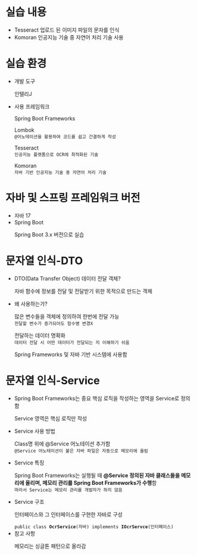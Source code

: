 <h1>실습 내용</h1>
<ul>
  <li>Tesseract 업로드 된 이미지 파일의 문자를 인식</li>
  <li>Komoran 인공지능 기술 중 자연어 처리 기술 사용</li>
</ul>
<h1>실습 환경</h1>
<ul>
  <li>개발 도구</li>
  <p>인텔리J</p>
  <li>사용 프레임워크</li>
  <p>Spring Boot Frameworks</p>
  <p>Lombok <br><code>@어노테이션을 활용하여 코드를 쉽고 간결하게 작성</code></p>
  <p>Tesseract <br><code>인공지능 플랫폼으로 OCR에 최적화된 기술</code></p>
  <p>Komoran <br><code>자바 기반 인공지능 기술 중 자연어 처리 기술</code></p>
</ul>
<h1>자바 및 스프링 프레임워크 버전</h1>
<ul>
  <li>자바 17</li>
  <li>Spring Boot</li>
  <p>Spring Boot 3.x 버전으로 실습</p>
</ul>
<h1>문자열 인식-DTO</h1>
<ul>
  <li>DTO(Data Transfer Object) 데이터 전달 객체?</li>
  <p>자바 함수에 정보를 전달 및 전달받기 위한 목적으로 만드는 객체</p>
  <li>왜 사용하는가?</li>
  <p>많은 변수들을 객체에 정의하여 한번에 전달 가능<br><code>전달할 변수가 증가되어도 함수병 변경X</code></p>
  <p>전달하는 데이터 명확화 <br><code>데이터 전달 시 어떤 데이터가 전달되는 지 이해하기 쉬움</code></p>
  <p>Spring Frameworks 및 자바 기반 시스템에 사용함</p>
</ul>
<h1>문자열 인식-Service</h1>
<ul>
  <li>Spring Boot Frameworks는 중요 핵심 로직을 작성하는 영역을 Service로 정의함</li>
  <p>Service 영역은 핵심 로직만 작성</p>
  <li>Service 사용 방법</li>
  <p>Class명 위에 @Service 어노테이션 추가함<br><code>@Service 어노테이션이 붙은 자바 파일은 자동으로 메모리에 올림</code></p>
  <li>Service 특징</li>
  <p>Spring Boot Frameworks는 실행될 때 <Strong>@Service 정의된 자바 클래스들을 메모리에 올리며, 메모리 관리를 Spring Boot Frameworks가 수행</Strong>함<br><code>따라서 Service는 메모리 관리를 개발자가 하지 않음</code></p>
  <li>Service 구조</li>
  <p>인터페이스와 그 인터페이스를 구현한 자바로 구성</p>
  <code>public class <strong>OcrService</strong>(자바) implements <strong>IOcrServce</strong>(인터페이스)</code>
  <li>참고 사항</li>
  <p>메모리는 싱글톤 패턴으로 올라감</p>
</ul>
